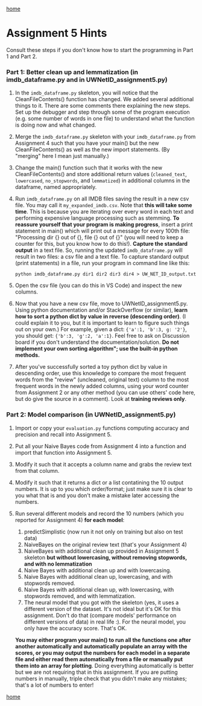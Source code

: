 [home](../index.md)

# Assignment 5 Hints

Consult these steps if you don't know how to start the programming in Part 1 and Part 2.


### Part 1: Better clean up and lemmatization (in imdb_dataframe.py and in UWNetID_assignment5.py)

1. In the `imdb_dataframe.py` skeleton, you will notice that the CleanFileContents() function has changed. We added several additional things to it. There are some comments there explaining the new steps. Set up the debugger and step through some of the program execution (e.g. some number of words in one file) to understand what the function is doing now and what changed.

2. Merge the  `imdb_dataframe.py` skeleton with your `imdb_dataframe.py` from Assignment 4 such that you have your main() but the new CleanFileContents() as well as the new import statements. (By "merging" here I mean just manually.)

3. Change the main() function such that it works with the new CleanFileContents() and store additional return values (`cleaned_text`, `lowercased`, `no_stopwords`, and `lemmatized`) in additional columns in the dataframe, named appropriately.

4. Run `imdb_dataframe.py` on all IMDB files saving the result in a new csv file. You may call it `my_expanded_imdb.csv`. Note that **this will take some time**. This is because you are iterating over every word in each text and performing expensive language processing such as stemming. **To reassure yourself that your program is making progress**, insert a print statement in main() which will print out a message for every 100th file: "Processing dir {} out of {}, file {} out of {}" (you will need to keep a counter for this, but you know how to do this!). **Capture the standard output** in a text file. So, running the updated `imdb_dataframe.py` will result in two files: a csv file and a text file. To capture standard output (print statements) in a file, run your program in command line like this: 

    `python imdb_dataframe.py dir1 dir2 dir3 dir4 > UW_NET_ID_output.txt` 

5. Open the csv file (you can do this in VS Code) and inspect the new columns. 

6. Now that you have a new csv file, move to UWNetID_assignment5.py. Using python documentation and/or StackOverflow (or similar), **learn how to sort a python dict by value in reverse (descending order)**. (I could explain it to you, but it is important to learn to figure such things out on your own.) For example, given a dict: `{'a':1, 'b':3, g: '2'}`, you should get: `{'b':3, 'g':2, 'a':1}`. Feel free to ask on Discussion board if you don't understand the documentation/solution. **Do not implement your own sorting algorithm"; use the built-in python methods.**

7. After you've successfully sorted a toy python dict by value in descending order, use this knowledge to compare the most frequent words from the "review" (uncleaned, original text) column to the most frequent words in the newly added columns, using your word counter from Assignment 2 or any other method (you can use others' code here, but do give the source in a comment). Look at **training reviews only**. 



### Part 2: Model comparison (in UWNetID_assignment5.py)

1. Import or copy your `evaluation.py` functions computing accuracy and precision and recall into Assignment 5. 

2. Put all your Naive Bayes code from Assignment 4 into a function and import that function into Assignment 5. 

3. Modify it such that it accepts a column name and grabs the review text from that column. 

4. Modify it such that it returns a dict or a list contatining the 10 output numbers. It is up to you which order/format; just make sure it is clear to you what that is and you don't make a mistake later accessing the numbers.
 
5. Run several different models and record the 10 numbers (which you reported for Assignment 4) **for each model**:
    1. predictSimplistic (now run it not only on training but also on test data)
    2. NaiveBayes on the original review text (that's your Assignment 4)
    3. NaiveBayes with additional clean up provided in Assignment 5 skeleton **but without lowercasing, without removing stopwords, and with no lemmatization**
    4. Naive Bayes with additional clean up and with lowercasing.
    5. Naive Bayes with additional clean up, lowercasing, and with stopwords removed.
    6. Naive Bayes with additional clean up, with lowercasing, with stopwords removed, and with lemmatization.
    7. The neural model that you got with the skeleton (yes, it uses a different version of the dataset. It's not ideal but it's OK for this assignment. Don't do that (compare models' performance on different versions of data) in real life :). For the neural model, you only have the accuracy score. That's OK.
    
    **You may either program your main() to run all the functions one after another automatically and automatically populate an array with the scores, or you may output the numbers for each model in a separate file and either read them automatically from a file or manually put them into an array for plotting**. Doing everything automatically is better but we are not requiring that in this assignment. If you are putting numbers in manually, triple check that you didn't make any mistakes; that's a lot of numbers to enter!


[home](../index.md)
